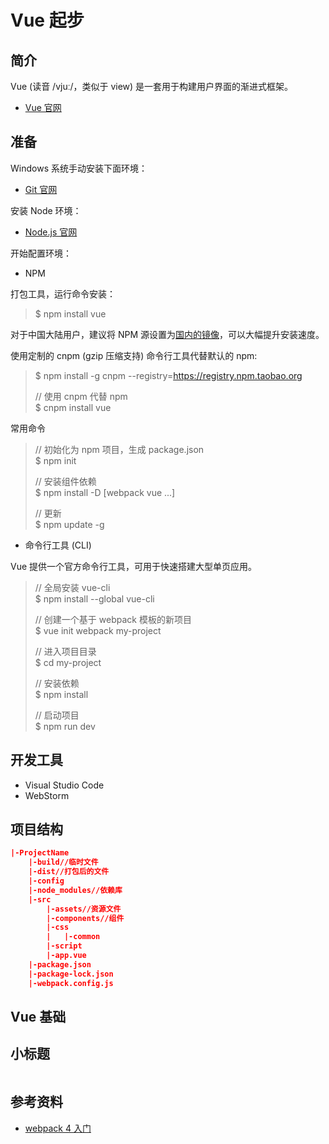 # Vue 起步

## 简介

Vue (读音 /vjuː/，类似于 view) 是一套用于构建用户界面的渐进式框架。

- [Vue 官网](https://cn.vuejs.org/v2/guide/)

## 准备

Windows 系统手动安装下面环境：

- [Git 官网](https://git-scm.com/)

安装 Node 环境：

- [Node.js 官网](https://nodejs.org/en/)

开始配置环境：

- NPM

打包工具，运行命令安装：
> $ npm install vue

对于中国大陆用户，建议将 NPM 源设置为[国内的镜像](https://npm.taobao.org/)，可以大幅提升安装速度。

使用定制的 cnpm (gzip 压缩支持) 命令行工具代替默认的 npm:
> $ npm install -g cnpm --registry=https://registry.npm.taobao.org<br/>
> 
> // 使用 cnpm 代替 npm<br/>
> $ cnpm install vue

常用命令

> // 初始化为 npm 项目，生成 package.json<br/>
> $ npm init
> 
> // 安装组件依赖<br/>
> $ npm install -D [webpack vue ...]
> 
> // 更新<br/>
> $ npm update -g

- 命令行工具 (CLI)

Vue 提供一个官方命令行工具，可用于快速搭建大型单页应用。
> // 全局安装 vue-cli<br/>
> $ npm install --global vue-cli
> 
> // 创建一个基于 webpack 模板的新项目<br/>
> $ vue init webpack my-project
> 
> // 进入项目目录<br/>
> $ cd my-project
> 
> // 安装依赖<br/>
> $ npm install
> 
> // 启动项目<br/>
> $ npm run dev


## 开发工具

- Visual Studio Code
- WebStorm

## 项目结构

```JSON
|-ProjectName
    |-build//临时文件
    |-dist//打包后的文件
    |-config
    |-node_modules//依赖库
    |-src
        |-assets//资源文件
        |-components//组件
        |-css
        |   |-common
        |-script
        |-app.vue
    |-package.json
    |-package-lock.json
    |-webpack.config.js
```


## Vue 基础




## 小标题

<img src="https://github.com/jeanboydev/Android-ReadTheFuckingSourceCode/blob/master/resources/images/xxx/xxx.png" alt=""/>

## 参考资料

- [webpack 4 入门](https://www.cnblogs.com/samwu/p/8545161.html)


